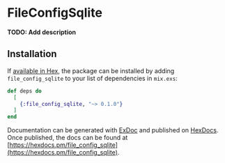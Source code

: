 # FileConfigSqlite

**TODO: Add description**

## Installation

If [available in Hex](https://hex.pm/docs/publish), the package can be installed
by adding `file_config_sqlite` to your list of dependencies in `mix.exs`:

```elixir
def deps do
  [
    {:file_config_sqlite, "~> 0.1.0"}
  ]
end
```

Documentation can be generated with [ExDoc](https://github.com/elixir-lang/ex_doc)
and published on [HexDocs](https://hexdocs.pm). Once published, the docs can
be found at [https://hexdocs.pm/file_config_sqlite](https://hexdocs.pm/file_config_sqlite).

